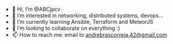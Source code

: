 - 👋 Hi, I’m @ABCjpcv
- 👀 I’m interested in networking, distributed systems, devops...
- 🌱 I’m currently learning Ansible, Terraform and MeteorJS
- 💞️ I’m looking to collaborate on everything :)
- 📫 How to reach me: email to andrebrascorreia.42@gmail.com

<!---
ABCjpcv/ABCjpcv is a ✨ special ✨ repository because its `README.md` (this file) appears on your GitHub profile.
You can click the Preview link to take a look at your changes.
--->
